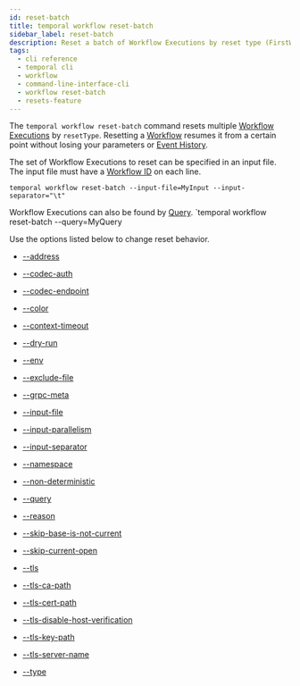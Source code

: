 ```yaml
---
id: reset-batch
title: temporal workflow reset-batch
sidebar_label: reset-batch
description: Reset a batch of Workflow Executions by reset type (FirstWorkflowTask), LastWorkflowTask), LastContinuedAsNew
tags:
  - cli reference
  - temporal cli
  - workflow
  - command-line-interface-cli
  - workflow reset-batch
  - resets-feature
---
```


The `temporal workflow reset-batch` command resets multiple [Workflow Executions](/concepts/what-is-a-workflow-execution) by `resetType`.
Resetting a [Workflow](/concepts/what-is-a-workflow) resumes it from a certain point without losing your parameters or [Event History](/concepts/what-is-an-event-history).

The set of Workflow Executions to reset can be specified in an input file.
The input file must have a [Workflow ID](/concepts/what-is-a-workflow-id) on each line.

`temporal workflow reset-batch --input-file=MyInput --input-separator="\t"`

Workflow Executions can also be found by [Query](/concepts/what-is-a-query).
`temporal workflow reset-batch --query=MyQuery

Use the options listed below to change reset behavior.

- [--address](/cli/cmd-options/address)

- [--codec-auth](/cli/cmd-options/codec-auth)

- [--codec-endpoint](/cli/cmd-options/codec-endpoint)

- [--color](/cli/cmd-options/color)

- [--context-timeout](/cli/cmd-options/context-timeout)

- [--dry-run](/cli/cmd-options/dry-run)

- [--env](/cli/cmd-options/env)

- [--exclude-file](/cli/cmd-options/exclude-file)

- [--grpc-meta](/cli/cmd-options/grpc-meta)

- [--input-file](/cli/cmd-options/input-file)

- [--input-parallelism](/cli/cmd-options/input-parallelism)

- [--input-separator](/cli/cmd-options/input-separator)

- [--namespace](/cli/cmd-options/namespace)

- [--non-deterministic](/cli/cmd-options/non-deterministic)

- [--query](/cli/cmd-options/query)

- [--reason](/cli/cmd-options/reason)

- [--skip-base-is-not-current](/cli/cmd-options/skip-base-is-not-current)

- [--skip-current-open](/cli/cmd-options/skip-current-open)

- [--tls](/cli/cmd-options/tls)

- [--tls-ca-path](/cli/cmd-options/tls-ca-path)

- [--tls-cert-path](/cli/cmd-options/tls-cert-path)

- [--tls-disable-host-verification](/cli/cmd-options/tls-disable-host-verification)

- [--tls-key-path](/cli/cmd-options/tls-key-path)

- [--tls-server-name](/cli/cmd-options/tls-server-name)

- [--type](/cli/cmd-options/type)
